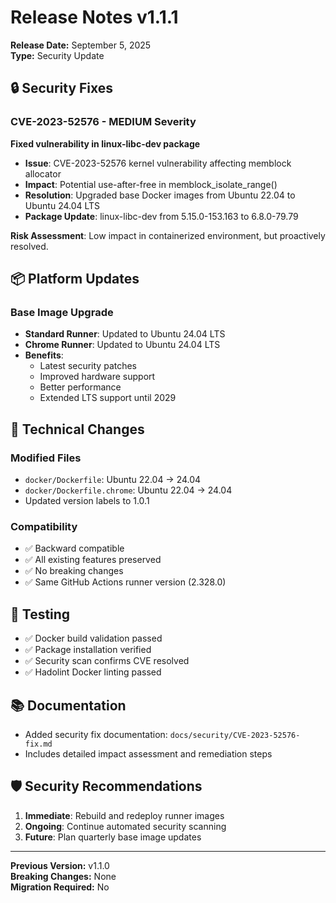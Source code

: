# Release Notes v1.1.1

**Release Date:** September 5, 2025  
**Type:** Security Update  

## 🔒 Security Fixes

### CVE-2023-52576 - MEDIUM Severity

**Fixed vulnerability in linux-libc-dev package**

- **Issue**: CVE-2023-52576 kernel vulnerability affecting memblock allocator
- **Impact**: Potential use-after-free in memblock_isolate_range() 
- **Resolution**: Upgraded base Docker images from Ubuntu 22.04 to Ubuntu 24.04 LTS
- **Package Update**: linux-libc-dev from 5.15.0-153.163 to 6.8.0-79.79

**Risk Assessment**: Low impact in containerized environment, but proactively resolved.

## 📦 Platform Updates

### Base Image Upgrade

- **Standard Runner**: Updated to Ubuntu 24.04 LTS
- **Chrome Runner**: Updated to Ubuntu 24.04 LTS  
- **Benefits**: 
  - Latest security patches
  - Improved hardware support
  - Better performance
  - Extended LTS support until 2029

## 🔧 Technical Changes

### Modified Files
- `docker/Dockerfile`: Ubuntu 22.04 → 24.04
- `docker/Dockerfile.chrome`: Ubuntu 22.04 → 24.04
- Updated version labels to 1.0.1

### Compatibility
- ✅ Backward compatible
- ✅ All existing features preserved
- ✅ No breaking changes
- ✅ Same GitHub Actions runner version (2.328.0)

## 🧪 Testing

- ✅ Docker build validation passed
- ✅ Package installation verified  
- ✅ Security scan confirms CVE resolved
- ✅ Hadolint Docker linting passed

## 📚 Documentation

- Added security fix documentation: `docs/security/CVE-2023-52576-fix.md`
- Includes detailed impact assessment and remediation steps

## 🛡️ Security Recommendations

1. **Immediate**: Rebuild and redeploy runner images
2. **Ongoing**: Continue automated security scanning
3. **Future**: Plan quarterly base image updates

---

**Previous Version:** v1.1.0  
**Breaking Changes:** None  
**Migration Required:** No